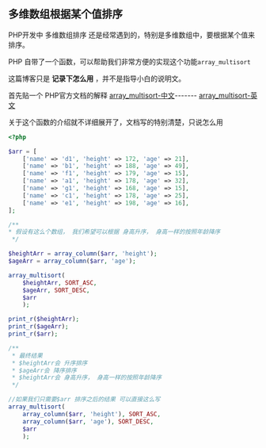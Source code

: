 ## 多维数组根据某个值排序

PHP开发中  多维数组排序 还是经常遇到的，特别是多维数组中，要根据某个值来排序。

PHP 自带了一个函数，可以帮助我们非常方便的实现这个功能`array_multisort`

这篇博客只是 __记录下怎么用__ ，并不是指导小白的说明文。

首先贴一个 PHP官方文档的解释 
[array_multisort-中文](http://php.net/manual/zh/function.array-multisort.php)-------
[array_multisort-英文](http://php.net/manual/en/function.array-multisort.php)



关于这个函数的介绍就不详细展开了，文档写的特别清楚，只说怎么用

```php
<?php

$arr = [
    ['name' => 'd1', 'height' => 172, 'age' => 21],
    ['name' => 'b1', 'height' => 188, 'age' => 49],
    ['name' => 'f1', 'height' => 179, 'age' => 15],
    ['name' => 'a1', 'height' => 178, 'age' => 32],
    ['name' => 'g1', 'height' => 168, 'age' => 15],
    ['name' => 'c1', 'height' => 178, 'age' => 25],
    ['name' => 'e1', 'height' => 198, 'age' => 16],
];

/**
* 假设有这么个数组， 我们希望可以根据 身高升序， 身高一样的按照年龄降序
 */

$heightArr = array_column($arr, 'height');
$ageArr = array_column($arr, 'age');

array_multisort(
    $heightArr, SORT_ASC, 
    $ageArr, SORT_DESC,
    $arr
    );

print_r($heightArr);
print_r($ageArr);
print_r($arr);

/**
 * 最终结果 
 * $heightArr会 升序排序  
 * $ageArr会 降序排序  
 * $heightArr会 身高升序， 身高一样的按照年龄降序  
 */

//如果我们只需要$arr 排序之后的结果 可以直接这么写
array_multisort(
    array_column($arr, 'height'), SORT_ASC, 
    array_column($arr, 'age'), SORT_DESC,
    $arr
    );


```